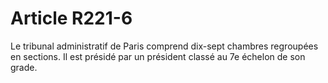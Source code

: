 # Article R221-6

Le tribunal administratif de Paris comprend dix-sept chambres regroupées en sections. Il est présidé par un président classé au 7e échelon de son grade.

